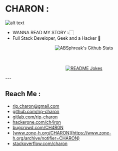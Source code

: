 # CHARON :

![alt text](https://m.media-amazon.com/images/I/81LSP0rGz1L._SS500_.jpg)

- WANNA READ MY STORY 👆🏻
- Full Stack Developer, Geek and a Hacker 👀

<div align="center">

<img align="center" src="https://github-readme-stats.vercel.app/api?username=rip-charon&include_all_commits=true&count_private=true&show_icons=true&line_height=20&title_color=7A7ADB&icon_color=2234AE&text_color=D3D3D3&bg_color=0,000000,130F40" alt="ABSphreak's Github Stats">

</br>
</br>
</br>

<a href="https://readme-jokes.vercel.app"><img align="center" src="https://readme-jokes.vercel.app/api" alt="README Jokes"></a>
</div>
---

## Reach Me : 
- [rip.charon@gmail.com](mailto:rip.charon@gmail.com)
- [github.com/rip-charon](https://github.com/rip-charon)
- [gitlab.com/rip-charon](https://gitlab.com/rip-charon)
- [hackerone.com/ch4ron](https://hackerone.com/ch4ron/)
- [bugcrowd.com/CH4R0N](https://bugcrowd.com/CH4R0N)
- [www.zone-h.org/CHARON](https://www.zone-h.org/archive/notifier=CHARON)
- [stackoverflow.com/charon](https://stackexchange.com/users/22479330/charon)

<!---
rip-charon/rip-charon is a ✨ special ✨ repository because its `README.md` (this file) appears on your GitHub profile.
You can click the Preview link to take a look at your changes.
--->
